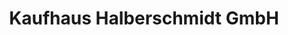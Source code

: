 ---
title: "Kaufhaus Halberschmidt GmbH"
url: /anroechte/kaufhaus-halberschmidt-gmbh/
shop: Warenhaus
---